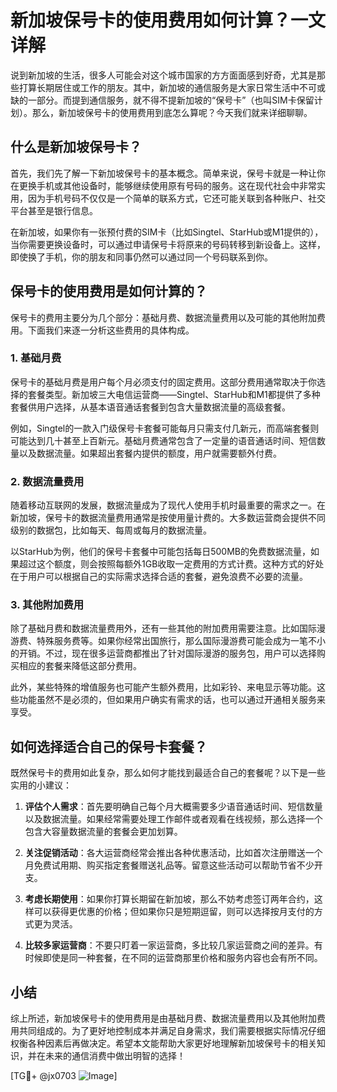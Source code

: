 # 新加坡保号卡的使用费用如何计算？一文详解

说到新加坡的生活，很多人可能会对这个城市国家的方方面面感到好奇，尤其是那些打算长期居住或工作的朋友。其中，新加坡的通信服务是大家日常生活中不可或缺的一部分。而提到通信服务，就不得不提新加坡的“保号卡”（也叫SIM卡保留计划）。那么，新加坡保号卡的使用费用到底怎么算呢？今天我们就来详细聊聊。

## 什么是新加坡保号卡？

首先，我们先了解一下新加坡保号卡的基本概念。简单来说，保号卡就是一种让你在更换手机或其他设备时，能够继续使用原有号码的服务。这在现代社会中非常实用，因为手机号码不仅仅是一个简单的联系方式，它还可能关联到各种账户、社交平台甚至是银行信息。

在新加坡，如果你有一张预付费的SIM卡（比如Singtel、StarHub或M1提供的），当你需要更换设备时，可以通过申请保号卡将原来的号码转移到新设备上。这样，即使换了手机，你的朋友和同事仍然可以通过同一个号码联系到你。

## 保号卡的使用费用是如何计算的？

保号卡的费用主要分为几个部分：基础月费、数据流量费用以及可能的其他附加费用。下面我们来逐一分析这些费用的具体构成。

### 1. 基础月费

保号卡的基础月费是用户每个月必须支付的固定费用。这部分费用通常取决于你选择的套餐类型。新加坡三大电信运营商——Singtel、StarHub和M1都提供了多种套餐供用户选择，从基本语音通话套餐到包含大量数据流量的高级套餐。

例如，Singtel的一款入门级保号卡套餐可能每月只需支付几新元，而高端套餐则可能达到几十甚至上百新元。基础月费通常包含了一定量的语音通话时间、短信数量以及数据流量。如果超出套餐内提供的额度，用户就需要额外付费。

### 2. 数据流量费用

随着移动互联网的发展，数据流量成为了现代人使用手机时最重要的需求之一。在新加坡，保号卡的数据流量费用通常是按使用量计费的。大多数运营商会提供不同级别的数据包，比如每天、每周或每月的数据流量。

以StarHub为例，他们的保号卡套餐中可能包括每日500MB的免费数据流量，如果超过这个额度，则会按照每额外1GB收取一定费用的方式计费。这种方式的好处在于用户可以根据自己的实际需求选择合适的套餐，避免浪费不必要的流量。

### 3. 其他附加费用

除了基础月费和数据流量费用外，还有一些其他的附加费用需要注意。比如国际漫游费、特殊服务费等。如果你经常出国旅行，那么国际漫游费可能会成为一笔不小的开销。不过，现在很多运营商都推出了针对国际漫游的服务包，用户可以选择购买相应的套餐来降低这部分费用。

此外，某些特殊的增值服务也可能产生额外费用，比如彩铃、来电显示等功能。这些功能虽然不是必须的，但如果用户确实有需求的话，也可以通过开通相关服务来享受。

## 如何选择适合自己的保号卡套餐？

既然保号卡的费用如此复杂，那么如何才能找到最适合自己的套餐呢？以下是一些实用的小建议：

1. **评估个人需求**：首先要明确自己每个月大概需要多少语音通话时间、短信数量以及数据流量。如果经常需要处理工作邮件或者观看在线视频，那么选择一个包含大容量数据流量的套餐会更加划算。
   
2. **关注促销活动**：各大运营商经常会推出各种优惠活动，比如首次注册赠送一个月免费试用期、购买指定套餐赠送礼品等。留意这些活动可以帮助节省不少开支。

3. **考虑长期使用**：如果你打算长期留在新加坡，那么不妨考虑签订两年合约，这样可以获得更优惠的价格；但如果你只是短期逗留，则可以选择按月支付的方式更为灵活。

4. **比较多家运营商**：不要只盯着一家运营商，多比较几家运营商之间的差异。有时候即使是同一种套餐，在不同的运营商那里价格和服务内容也会有所不同。

## 小结

综上所述，新加坡保号卡的使用费用是由基础月费、数据流量费用以及其他附加费用共同组成的。为了更好地控制成本并满足自身需求，我们需要根据实际情况仔细权衡各种因素后再做决定。希望本文能帮助大家更好地理解新加坡保号卡的相关知识，并在未来的通信消费中做出明智的选择！

[TG💪+ @jx0703 ![Image](https://github.com/user-attachments/assets/dbca1d08-cadb-493c-b0ec-ad6f7a83f270)]